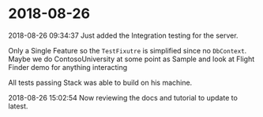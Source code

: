 # 2018-08-26

 2018-08-26 09:34:37 Just added the Integration testing for the server.

 Only a Single Feature so the `TestFixutre` is simplified since no `DbContext`.
 Maybe we do ContosoUniversity at some point as Sample and look at Flight Finder demo for 
 anything interacting

 All tests passing Stack was able to build on his machine.

 2018-08-26 15:02:54  Now reviewing the docs and tutorial to update to latest.

 
